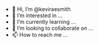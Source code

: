 - 👋 Hi, I’m @keviraesmith
- 👀 I’m interested in ...
- 🌱 I’m currently learning ...
- 💞️ I’m looking to collaborate on ...
- 📫 How to reach me ...

<!---
keviraesmith/keviraesmith is a ✨ special ✨ repository because its `README.md` (this file) appears on your GitHub profile.
You can click the Preview link to take a look at your changes.
--->

